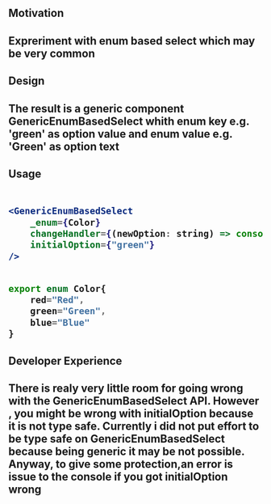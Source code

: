 <h2>Motivation<h2>
Expreriment with enum based select which may be very common

<h2>Design<h2>
The result is a generic component GenericEnumBasedSelect whith enum key e.g. 'green' as option value and enum value e.g. 'Green' as option text


<h2>Usage<h2>

```jsx

<GenericEnumBasedSelect
    _enum={Color}
    changeHandler={(newOption: string) => console.log(newOption)}
    initialOption={"green"}
/>

```

```ts

export enum Color{
    red="Red",
    green="Green",
    blue="Blue"
}

```

<h2>Developer Experience<h2>
There is realy very little room for going wrong with the GenericEnumBasedSelect API. However , you might be wrong with initialOption because it is not type safe. Currently i did not put effort to be type safe on GenericEnumBasedSelect because being generic it may be not possible. Anyway, to give some protection,an error is issue to the console if you got initialOption wrong